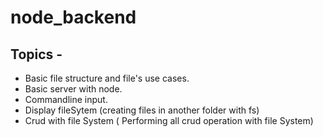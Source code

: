 # node_backend
 ## Topics -
* Basic file structure and file's use cases. <br/>
* Basic server with node.<br/>
* Commandline input. <br/>
* Display fileSytem (creating files in another folder with fs) <br/>
* Crud with file System ( Performing all crud operation with file System) <br/>
 
